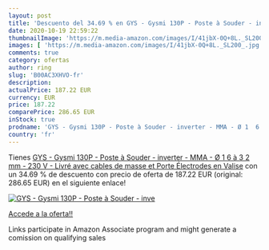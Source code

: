 ```yaml
---
layout: post
title: 'Descuento del 34.69 % en GYS - Gysmi 130P - Poste à Souder - inve'
date: 2020-10-19 22:59:22
thumbnailImage: 'https://m.media-amazon.com/images/I/41jbX-0Q+8L._SL200_.jpg'
images: [ 'https://m.media-amazon.com/images/I/41jbX-0Q+8L._SL200_.jpg' ]
comments: true
category: ofertas
author: ring
slug: 'B00AC3XHVO-fr'
description:
actualPrice: 187.22 EUR
currency: EUR
price: 187.22
comparePrice: 286.65 EUR
inStock: true
prodname: 'GYS - Gysmi 130P - Poste à Souder - inverter - MMA - Ø 1  6 à 3  2 mm - 230 V - Livré avec cables de masse et Porte Électrodes en Valise'
country: 'fr'
---
```


Tienes [GYS - Gysmi 130P - Poste à Souder - inverter - MMA - Ø 1  6 à 3  2 mm - 230 V - Livré avec cables de masse et Porte Électrodes en Valise](https://www.amazon.fr/dp/B00AC3XHVO/?tag=tolees0d-21) con un 34.69 % de descuento con precio de oferta de 187.22 EUR (original: 286.65 EUR) en el siguiente enlace!

[![GYS - Gysmi 130P - Poste à Souder - inve](https://m.media-amazon.com/images/I/41jbX-0Q+8L._SL200_.jpg)](https://www.amazon.fr/dp/B00AC3XHVO/?tag=tolees0d-21)

[Accede a la oferta!!](https://www.amazon.fr/dp/B00AC3XHVO/?tag=tolees0d-21)

Links participate in Amazon Associate program and might generate a comission on qualifying sales


